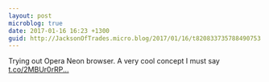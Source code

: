 ```yaml
---
layout: post
microblog: true
date: 2017-01-16 16:23 +1300
guid: http://JacksonOfTrades.micro.blog/2017/01/16/t820833735788490753.html
---
```

Trying out Opera Neon browser. A very cool concept I must say [t.co/2MBUr0rRP...](https://t.co/2MBUr0rRPw)
